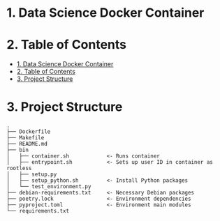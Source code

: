 # 1. Data Science Docker Container

# 2. Table of Contents

- [1. Data Science Docker Container](#1-data-science-docker-container)
- [2. Table of Contents](#2-table-of-contents)
- [3. Project Structure](#3-project-structure)

# 3. Project Structure
```
.
├── Dockerfile
├── Makefile
├── README.md
├── bin
│   ├── container.sh            <- Runs container
│   ├── entrypoint.sh           <- Sets up user ID in container as rootless
│   ├── setup.py            
│   ├── setup_python.sh         <- Install Python packages
│   └── test_environment.py
├── debian-requirements.txt     <- Necessary Debian packages
├── poetry.lock                 <- Environment dependencies
├── pyproject.toml              <- Environment main modules
└── requirements.txt
```
